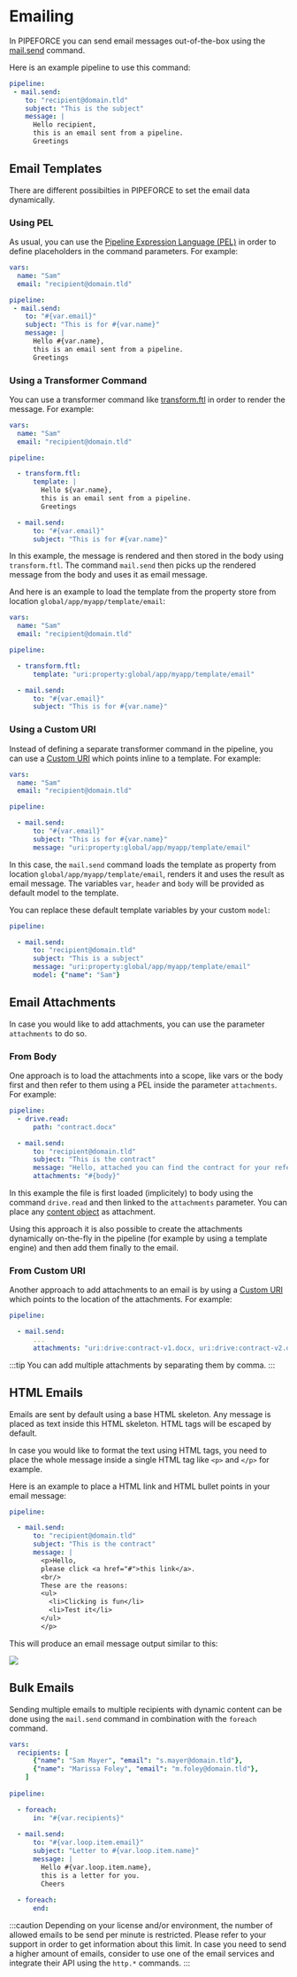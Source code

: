# Emailing

In PIPEFORCE you can send email messages out-of-the-box using the [mail.send](../api/commands#mailsend-v1) command.

Here is an example pipeline to use this command:

```yaml
pipeline:
 - mail.send:
    to: "recipient@domain.tld"
    subject: "This is the subject"
    message: |
      Hello recipient,
      this is an email sent from a pipeline.
      Greetings
```

## Email Templates

There are different possibilties in PIPEFORCE to set the email data dynamically.

### Using PEL
As usual, you can use the [Pipeline Expression Language (PEL)](../api/pel) in order to define placeholders in the command parameters. For example:


```yaml
vars:
  name: "Sam"
  email: "recipient@domain.tld"

pipeline:
 - mail.send:
    to: "#{var.email}"
    subject: "This is for #{var.name}"
    message: |
      Hello #{var.name},
      this is an email sent from a pipeline.
      Greetings
```

### Using a Transformer Command

You can use a transformer command like [transform.ftl](../guides/transformers/freemarker) in order to render the message. For example:

```yaml
vars:
  name: "Sam"
  email: "recipient@domain.tld"

pipeline:

  - transform.ftl:
      template: |
        Hello ${var.name},
        this is an email sent from a pipeline.
        Greetings

  - mail.send:
      to: "#{var.email}"
      subject: "This is for #{var.name}"
```

In this example, the message is rendered and then stored in the body using `transform.ftl`. The command `mail.send`
then picks up the rendered message from the body and uses it as email message.

And here is an example to load the template from the property store from location `global/app/myapp/template/email`:

```yaml
vars:
  name: "Sam"
  email: "recipient@domain.tld"

pipeline:

  - transform.ftl:
      template: "uri:property:global/app/myapp/template/email"

  - mail.send:
      to: "#{var.email}"
      subject: "This is for #{var.name}"
```

### Using a Custom URI

Instead of defining a separate transformer command in the pipeline, you can use a [Custom URI](../api/uris) which points inline to a template. For example:

```yaml
vars:
  name: "Sam"
  email: "recipient@domain.tld"

pipeline:

  - mail.send:
      to: "#{var.email}"
      subject: "This is for #{var.name}"
      message: "uri:property:global/app/myapp/template/email"
```

In this case, the `mail.send` command loads the template as property from location `global/app/myapp/template/email`, renders it and uses
the result as email message. The variables `var`, `header` and `body` will be provided as default model to the template.

You can replace these default template variables by your custom `model`:

```yaml
pipeline:

  - mail.send:
      to: "recipient@domain.tld"
      subject: "This is a subject"
      message: "uri:property:global/app/myapp/template/email"
      model: {"name": "Sam"}
```

## Email Attachments

In case you would like to add attachments, you can use the parameter `attachments` to do so.
### From Body

One approach is to load the attachments into a scope, like vars or the body first and then refer to them using a PEL inside the parameter `attachments`. For example:

```yaml
pipeline:
  - drive.read:
      path: "contract.docx"

  - mail.send:
      to: "recipient@domain.tld"
      subject: "This is the contract"
      message: "Hello, attached you can find the contract for your reference."
      attachments: "#{body}"
```

In this example the file is first loaded (implicitely) to body using the command `drive.read` and then linked to the `attachments` parameter. You can place any [content object](../guides/contentobject) as attachment. 

Using this approach it is also possible to create the attachments dynamically on-the-fly in the pipeline (for example by using a template engine) and then add them finally to the email.

### From Custom URI

Another approach to add attachments to an email is by using a [Custom URI](../api/uris) which points to the location of the attachments. For example:

```yaml
pipeline:

  - mail.send:
      ...
      attachments: "uri:drive:contract-v1.docx, uri:drive:contract-v2.docx"
```

:::tip
You can add multiple attachments by separating them by comma.
:::


## HTML Emails

Emails are sent by default using a base HTML skeleton. Any message is placed as text inside this HTML skeleton. HTML tags will be escaped by default.

In case you would like to format the text using HTML tags, you need to place the whole message inside a single HTML tag like `<p>` and `</p>` for example.

Here is an example to place a HTML link and HTML bullet points in your email message:

```yaml
pipeline:

  - mail.send:
      to: "recipient@domain.tld"
      subject: "This is the contract"
      message: |
        <p>Hello,
        please click <a href="#">this link</a>.
        <br/>
        These are the reasons:
        <ul>
          <li>Clicking is fun</li>
          <li>Test it</li>
        </ul>
        </p>
```

This will produce an email message output similar to this:

![](../../img/html-email.png)


## Bulk Emails

Sending multiple emails to multiple recipients with dynamic content can be done using the `mail.send` command in combination with the `foreach` command.

```yaml
vars:
  recipients: [
      {"name": "Sam Mayer", "email": "s.mayer@domain.tld"},
      {"name": "Marissa Foley", "email": "m.foley@domain.tld"},
    ]
    
pipeline:

  - foreach:
      in: "#{var.recipients}"
      
  - mail.send:
      to: "#{var.loop.item.email}"
      subject: "Letter to #{var.loop.item.name}"
      message: |
        Hello #{var.loop.item.name},
        this is a letter for you.
        Cheers
      
  - foreach:
      end:
```

:::caution
Depending on your license and/or environment, the number of allowed emails to be send per minute is restricted. 
Please refer to your support in order to get information about this limit.
In case you need to send a higher amount of emails, consider to use one of the email services and integrate
their API using the `http.*` commands.
:::